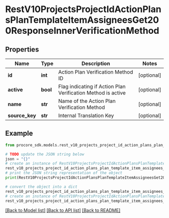 # RestV10ProjectsProjectIdActionPlansPlanTemplateItemAssigneesGet200ResponseInnerVerificationMethod


## Properties

Name | Type | Description | Notes
------------ | ------------- | ------------- | -------------
**id** | **int** | Action Plan Verification Method ID | [optional] 
**active** | **bool** | Flag indicating if Action Plan Verification Method is active | [optional] 
**name** | **str** | Name of the Action Plan Verification Method | [optional] 
**source_key** | **str** | Internal Translation Key | [optional] 

## Example

```python
from procore_sdk.models.rest_v10_projects_project_id_action_plans_plan_template_item_assignees_get200_response_inner_verification_method import RestV10ProjectsProjectIdActionPlansPlanTemplateItemAssigneesGet200ResponseInnerVerificationMethod

# TODO update the JSON string below
json = "{}"
# create an instance of RestV10ProjectsProjectIdActionPlansPlanTemplateItemAssigneesGet200ResponseInnerVerificationMethod from a JSON string
rest_v10_projects_project_id_action_plans_plan_template_item_assignees_get200_response_inner_verification_method_instance = RestV10ProjectsProjectIdActionPlansPlanTemplateItemAssigneesGet200ResponseInnerVerificationMethod.from_json(json)
# print the JSON string representation of the object
print(RestV10ProjectsProjectIdActionPlansPlanTemplateItemAssigneesGet200ResponseInnerVerificationMethod.to_json())

# convert the object into a dict
rest_v10_projects_project_id_action_plans_plan_template_item_assignees_get200_response_inner_verification_method_dict = rest_v10_projects_project_id_action_plans_plan_template_item_assignees_get200_response_inner_verification_method_instance.to_dict()
# create an instance of RestV10ProjectsProjectIdActionPlansPlanTemplateItemAssigneesGet200ResponseInnerVerificationMethod from a dict
rest_v10_projects_project_id_action_plans_plan_template_item_assignees_get200_response_inner_verification_method_from_dict = RestV10ProjectsProjectIdActionPlansPlanTemplateItemAssigneesGet200ResponseInnerVerificationMethod.from_dict(rest_v10_projects_project_id_action_plans_plan_template_item_assignees_get200_response_inner_verification_method_dict)
```
[[Back to Model list]](../README.md#documentation-for-models) [[Back to API list]](../README.md#documentation-for-api-endpoints) [[Back to README]](../README.md)



